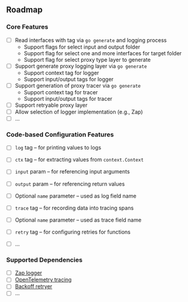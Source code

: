 ## Roadmap

### Core Features
- [ ] Read interfaces with tag via `go generate` and logging process
    - Support flags for select input and output folder
    - Support flag for select one and more interfaces for target folder
    - Support flag for select proxy type layer to generate
- [ ] Support generate proxy logging layer via `go generate`
  - Support context tag for logger
  - Support input/output tags for logger
- [ ] Support generation of proxy tracer via `go generate`
  - Support context tag for tracer
  - Support input/output tags for tracer
- [ ] Support retryable proxy layer
- [ ] Allow selection of logger implementation (e.g., Zap)
- [ ] ...

### Code-based Configuration Features
- [ ] `log` tag – for printing values to logs
- [ ] `ctx` tag – for extracting values from `context.Context`
- [ ] `input` param – for referencing input arguments
- [ ] `output` param – for referencing return values
- [ ] Optional `name` parameter – used as log field name
- [ ] `trace` tag – for recording data into tracing spans
- [ ] Optional `name` parameter – used as trace field name
- [ ] `retry` tag – for configuring retries for functions
- [ ] ...


### Supported Dependencies
- [ ] [Zap logger](https://github.com/uber-go/zap)
- [ ] [OpenTelemetry tracing](https://opentelemetry.io/docs/languages/go/)
- [ ] [Backoff retryer](https://github.com/cenkalti/backoff)
- [ ] ...
